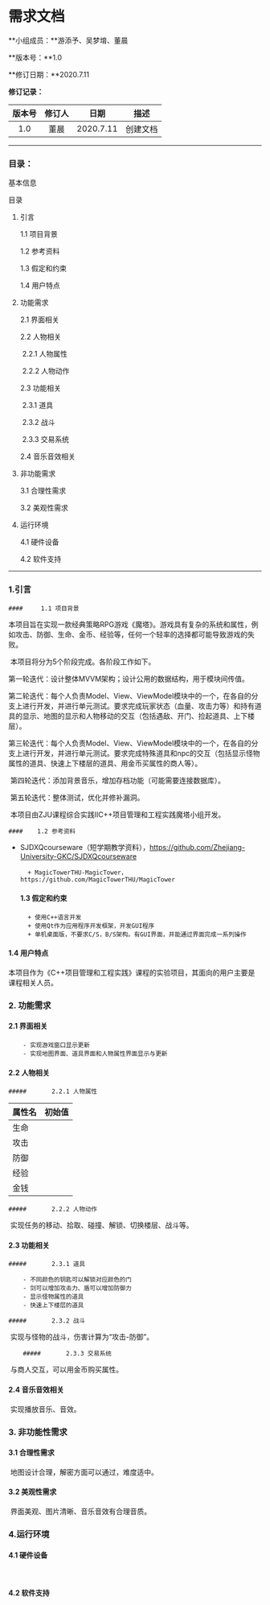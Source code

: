 # 需求文档

**小组成员：**游添予、吴梦堉、董晨

**版本号：**1.0

**修订日期：**2020.7.11

**修订记录：**

| 版本号 | 修订人 |   日期    |   描述   |
| :----: | :----: | :-------: | :------: |
|  1.0   |  董晨  | 2020.7.11 | 创建文档 |

-----

### 目录：

基本信息

目录

1. 引言

   1.1 项目背景

   1.2 参考资料

   1.3 假定和约束

   1.4 用户特点

2. 功能需求

   2.1 界面相关

   2.2 人物相关

   ​	2.2.1 人物属性

   ​	2.2.2 人物动作

   2.3 功能相关

   ​	2.3.1 道具

   ​	2.3.2 战斗

   ​	2.3.3 交易系统

   2.4 音乐音效相关

3. 非功能需求

   3.1 合理性需求

   3.2 美观性需求

4. 运行环境

   4.1 硬件设备

   4.2 软件支持

-----

### 1.引言

	####     1.1 项目背景

​		本项目旨在实现一款经典策略RPG游戏《魔塔》。游戏具有复杂的系统和属性，例如攻击、防御、生命、金币、经验等，任何一个轻率的选择都可能导致游戏的失败。

​		本项目将分为5个阶段完成。各阶段工作如下。

​		第一轮迭代：设计整体MVVM架构；设计公用的数据结构，用于模块间传值。

​		第二轮迭代：每个人负责Model、View、ViewModel模块中的一个，在各自的分支上进行开发，并进行单元测试。要求完成玩家状态（血量、攻击力等）和持有道具的显示、地图的显示和人物移动的交互（包括遇敌、开门、捡起道具、上下楼层）。

​		第三轮迭代：每个人负责Model、View、ViewModel模块中的一个，在各自的分支上进行开发，并进行单元测试。要求完成特殊道具和npc的交互（包括显示怪物属性的道具、快速上下楼层的道具、用金币买属性的商人等）。

​		第四轮迭代：添加背景音乐，增加存档功能（可能需要连接数据库）。

​		第五轮迭代：整体测试，优化并修补漏洞。

​		本项目由ZJU课程综合实践ⅡC++项目管理和工程实践魔塔小组开发。

	#### 	1.2 参考资料

+ SJDXQcourseware（短学期教学资料），https://github.com/Zhejiang-University-GKC/SJDXQcourseware

		+ MagicTowerTHU-MagicTower，https://github.com/MagicTowerTHU/MagicTower

	#### 	1.3 假定和约束

		+ 使用C++语言开发
		+ 使用Qt作为应用程序开发框架，开发GUI程序
		+ 单机桌面版，不要求C/S，B/S架构。有GUI界面，并能通过界面完成一系列操作

#### 	1.4 用户特点

​		本项目作为《C++项目管理和工程实践》课程的实验项目，其面向的用户主要是课程相关人员。



### 2. 功能需求

#### 	2.1 界面相关

		- 实现游戏窗口显示更新
		- 实现地图界面、道具界面和人物属性界面显示与更新

#### 	2.2 人物相关

	##### 		2.2.1 人物属性

| 属性名 | 初始值 |
| ------ | ------ |
| 生命   |        |
| 攻击   |        |
| 防御   |        |
| 经验   |        |
| 金钱   |        |

	##### 		2.2.2 人物动作

​		实现任务的移动、拾取、碰撞、解锁、切换楼层、战斗等。

#### 	2.3 功能相关

	##### 		2.3.1 道具

		- 不同颜色的钥匙可以解锁对应颜色的门
		- 剑可以增加攻击力、盾可以增加防御力
		- 显示怪物属性的道具
		- 快速上下楼层的道具

	##### 		2.3.2 战斗

​		实现与怪物的战斗，伤害计算为“攻击-防御”。

		##### 		2.3.3 交易系统

​		与商人交互，可以用金币购买属性。

#### 	2.4 音乐音效相关

​		实现播放音乐、音效。



### 3. 非功能性需求

#### 	3.1 合理性需求

​		地图设计合理，解密方面可以通过，难度适中。

#### 	3.2 美观性需求

​		界面美观、图片清晰、音乐音效有合理音质。



### 4.运行环境

#### 	4.1 硬件设备

​		

#### 	4.2 软件支持

​		

